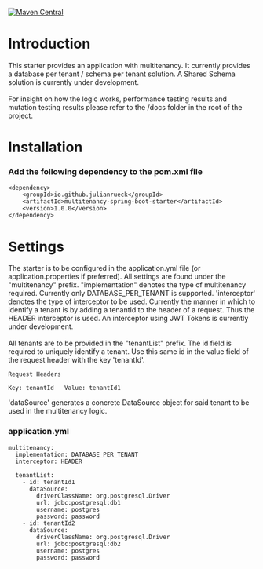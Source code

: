[![Maven Central](https://maven-badges.herokuapp.com/maven-central/io.github.julianrueck/multitenancy-spring-boot-starter/badge.svg?style=plastic)](https://maven-badges.herokuapp.com/maven-central/io.github.julianrueck/multitenancy-spring-boot-starter)

# Introduction

This starter provides an application with multitenancy. It currently provides a database per tenant / schema per tenant
solution. A Shared Schema solution is currently under development.
<br><br>
For insight on how the logic works, performance testing results and mutation testing results please refer to the /docs
folder in the root of the project.

# Installation

### Add the following dependency to the pom.xml file

```
<dependency>
    <groupId>io.github.julianrueck</groupId>
    <artifactId>multitenancy-spring-boot-starter</artifactId>
    <version>1.0.0</version>
</dependency>
```

# Settings

The starter is to be configured in the application.yml file (or application.properties if preferred). All settings are
found under the "multitenancy" prefix. "implementation" denotes the type of multitenancy required. Currently only
DATABASE_PER_TENANT is supported. 'interceptor' denotes the type of interceptor to be used. Currently the manner in
which to identify a tenant is by adding a tenantId to the header of a request. Thus the HEADER interceptor is used. An
interceptor using JWT Tokens is currently under development.<br><br>
All tenants are to be provided in the "tenantList" prefix. The id field is required to uniquely identify a tenant. Use
this same id in the value field of the request header with the key 'tenantId'.

```
Request Headers

Key: tenantId   Value: tenantId1  
```

'dataSource' generates a concrete DataSource object for said tenant to be used in the multitenancy logic.

### application.yml

```
multitenancy:
  implementation: DATABASE_PER_TENANT
  interceptor: HEADER

  tenantList:
    - id: tenantId1
      dataSource:
        driverClassName: org.postgresql.Driver
        url: jdbc:postgresql:db1
        username: postgres
        password: password
    - id: tenantId2
      dataSource:
        driverClassName: org.postgresql.Driver
        url: jdbc:postgresql:db2
        username: postgres
        password: password
```
